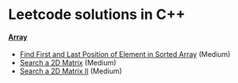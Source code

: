 # Leetcode solutions in C++


#### [Array](/ARRAYS)

- [Find First and Last Position of Element in Sorted Array](/ARRAYS/34.md) (Medium)
- [Search a 2D Matrix](/ARRAYS/74.md) (Medium)
- [Search a 2D Matrix II](/ARRAYS/240.md) (Medium)

